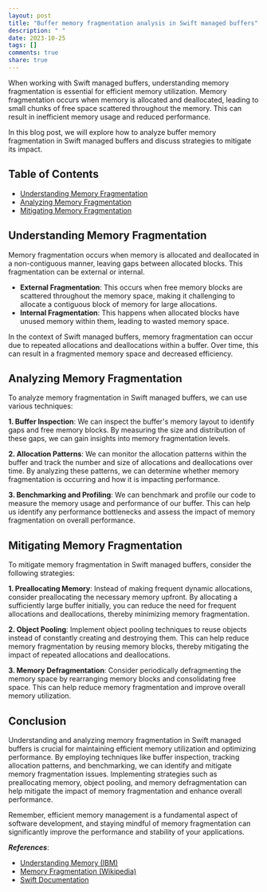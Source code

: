 ```yaml
---
layout: post
title: "Buffer memory fragmentation analysis in Swift managed buffers"
description: " "
date: 2023-10-25
tags: []
comments: true
share: true
---
```


When working with Swift managed buffers, understanding memory fragmentation is essential for efficient memory utilization. Memory fragmentation occurs when memory is allocated and deallocated, leading to small chunks of free space scattered throughout the memory. This can result in inefficient memory usage and reduced performance.

In this blog post, we will explore how to analyze buffer memory fragmentation in Swift managed buffers and discuss strategies to mitigate its impact.

## Table of Contents

- [Understanding Memory Fragmentation](#understanding-memory-fragmentation)
- [Analyzing Memory Fragmentation](#analyzing-memory-fragmentation)
- [Mitigating Memory Fragmentation](#mitigating-memory-fragmentation)

## Understanding Memory Fragmentation

Memory fragmentation occurs when memory is allocated and deallocated in a non-contiguous manner, leaving gaps between allocated blocks. This fragmentation can be external or internal.

- **External Fragmentation**: This occurs when free memory blocks are scattered throughout the memory space, making it challenging to allocate a contiguous block of memory for large allocations.
- **Internal Fragmentation**: This happens when allocated blocks have unused memory within them, leading to wasted memory space.

In the context of Swift managed buffers, memory fragmentation can occur due to repeated allocations and deallocations within a buffer. Over time, this can result in a fragmented memory space and decreased efficiency.

## Analyzing Memory Fragmentation

To analyze memory fragmentation in Swift managed buffers, we can use various techniques:

**1. Buffer Inspection**: We can inspect the buffer's memory layout to identify gaps and free memory blocks. By measuring the size and distribution of these gaps, we can gain insights into memory fragmentation levels.

**2. Allocation Patterns**: We can monitor the allocation patterns within the buffer and track the number and size of allocations and deallocations over time. By analyzing these patterns, we can determine whether memory fragmentation is occurring and how it is impacting performance.

**3. Benchmarking and Profiling**: We can benchmark and profile our code to measure the memory usage and performance of our buffer. This can help us identify any performance bottlenecks and assess the impact of memory fragmentation on overall performance.

## Mitigating Memory Fragmentation

To mitigate memory fragmentation in Swift managed buffers, consider the following strategies:

**1. Preallocating Memory**: Instead of making frequent dynamic allocations, consider preallocating the necessary memory upfront. By allocating a sufficiently large buffer initially, you can reduce the need for frequent allocations and deallocations, thereby minimizing memory fragmentation.

**2. Object Pooling**: Implement object pooling techniques to reuse objects instead of constantly creating and destroying them. This can help reduce memory fragmentation by reusing memory blocks, thereby mitigating the impact of repeated allocations and deallocations.

**3. Memory Defragmentation**: Consider periodically defragmenting the memory space by rearranging memory blocks and consolidating free space. This can help reduce memory fragmentation and improve overall memory utilization.

## Conclusion

Understanding and analyzing memory fragmentation in Swift managed buffers is crucial for maintaining efficient memory utilization and optimizing performance. By employing techniques like buffer inspection, tracking allocation patterns, and benchmarking, we can identify and mitigate memory fragmentation issues. Implementing strategies such as preallocating memory, object pooling, and memory defragmentation can help mitigate the impact of memory fragmentation and enhance overall performance.

Remember, efficient memory management is a fundamental aspect of software development, and staying mindful of memory fragmentation can significantly improve the performance and stability of your applications.

***References***:

- [Understanding Memory (IBM)](https://www.ibm.com/developerworks/aix/library/au-memory/index.html)
- [Memory Fragmentation (Wikipedia)](https://en.wikipedia.org/wiki/Memory_fragmentation)
- [Swift Documentation](https://developer.apple.com/documentation/swift)